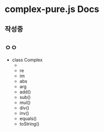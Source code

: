 # complex-pure.js Docs

## 작성중

## ㅇㅇ
- class Complex
    - <constructor>
    - re
    - im
    - abs
    - arg
    - add()
    - sub()
    - mul()
    - div()
    - inv()
    - equals()
    - toString()

